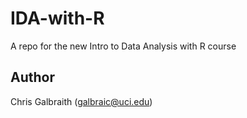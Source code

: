 # IDA-with-R
A repo for the new Intro to Data Analysis with R course

## Author
Chris Galbraith (<galbraic@uci.edu>)
